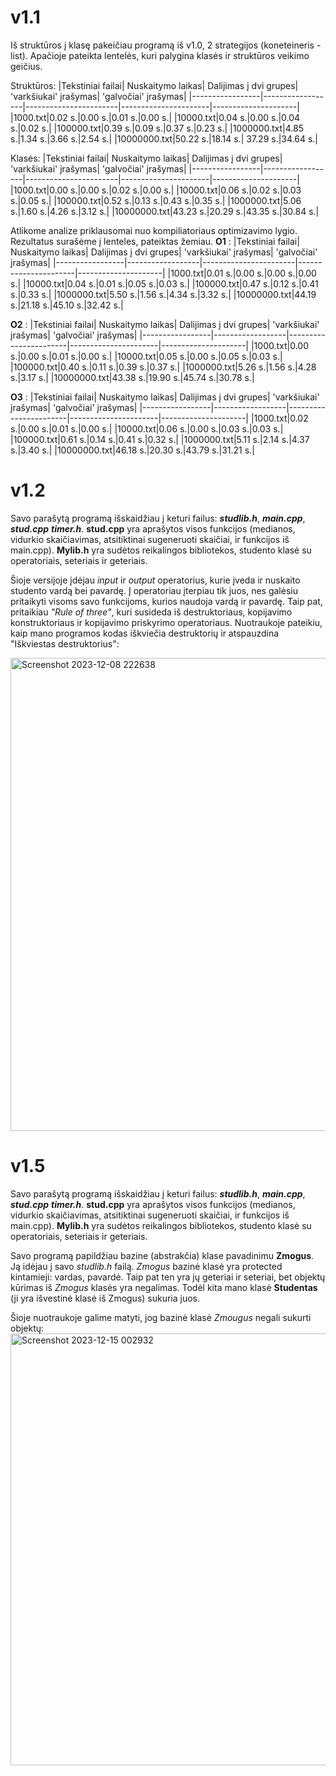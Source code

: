 # v1.1
Iš struktūros į klasę pakeičiau programą iš v1.0, 2 strategijos  (koneteineris - list). Apačioje pateikta lentelės, kuri palygina klasės ir struktūros veikimo geičius.

Struktūros:
|Tekstiniai failai| Nuskaitymo laikas| Dalijimas į dvi grupes| 'varkšiukai' įrašymas| 'galvočiai' įrašymas|
|-----------------|------------------|-----------------------|----------------------|---------------------|
|1000.txt|0.02 s.|0.00 s.|0.01 s.|0.00 s.|
|10000.txt|0.04 s.|0.00 s.|0.04 s.|0.02 s.|
|100000.txt|0.39 s.|0.09 s.|0.37 s.|0.23 s.|
|1000000.txt|4.85 s.|1.34 s.|3.66 s.|2.54 s.|
|10000000.txt|50.22 s.|18.14 s.| 37.29 s.|34.64 s.|  

Klasės:
|Tekstiniai failai| Nuskaitymo laikas| Dalijimas į dvi grupes| 'varkšiukai' įrašymas| 'galvočiai' įrašymas|
|-----------------|------------------|-----------------------|----------------------|---------------------|
|1000.txt|0.00 s.|0.00 s.|0.02 s.|0.00 s.|
|10000.txt|0.06 s.|0.02 s.|0.03 s.|0.05 s.|
|100000.txt|0.52 s.|0.13 s.|0.43 s.|0.35 s.|
|1000000.txt|5.06 s.|1.60 s.|4.26 s.|3.12 s.|
|10000000.txt|43.23 s.|20.29 s.|43.35 s.|30.84 s.|  

Atlikome analize priklausomai nuo kompiliatoriaus optimizavimo lygio. Rezultatus surašėme į lenteles, pateiktas žemiau.
**O1** :
|Tekstiniai failai| Nuskaitymo laikas| Dalijimas į dvi grupes| 'varkšiukai' įrašymas| 'galvočiai' įrašymas|
|-----------------|------------------|-----------------------|----------------------|---------------------|
|1000.txt|0.01 s.|0.00 s.|0.00 s.|0.00 s.|
|10000.txt|0.04 s.|0.01 s.|0.05 s.|0.03 s.|
|100000.txt|0.47 s.|0.12 s.|0.41 s.|0.33 s.|
|1000000.txt|5.50 s.|1.56 s.|4.34 s.|3.32 s.|
|10000000.txt|44.19 s.|21.18 s.|45.10 s.|32.42 s.|  

**O2** :
|Tekstiniai failai| Nuskaitymo laikas| Dalijimas į dvi grupes| 'varkšiukai' įrašymas| 'galvočiai' įrašymas|
|-----------------|------------------|-----------------------|----------------------|---------------------|
|1000.txt|0.00 s.|0.00 s.|0.01 s.|0.00 s.|
|10000.txt|0.05 s.|0.00 s.|0.05 s.|0.03 s.|
|100000.txt|0.40 s.|0.11 s.|0.39 s.|0.37 s.|
|1000000.txt|5.26 s.|1.56 s.|4.28 s.|3.17 s.|
|10000000.txt|43.38 s.|19.90 s.|45.74 s.|30.78 s.| 

**O3** :
|Tekstiniai failai| Nuskaitymo laikas| Dalijimas į dvi grupes| 'varkšiukai' įrašymas| 'galvočiai' įrašymas|
|-----------------|------------------|-----------------------|----------------------|---------------------|
|1000.txt|0.02 s.|0.00 s.|0.01 s.|0.00 s.|
|10000.txt|0.06 s.|0.00 s.|0.03 s.|0.03 s.|
|100000.txt|0.61 s.|0.14 s.|0.41 s.|0.32 s.|
|1000000.txt|5.11 s.|2.14 s.|4.37 s.|3.40 s.|
|10000000.txt|46.18 s.|20.30 s.|43.79 s.|31.21 s.| 


# v1.2
Savo parašytą programą išskaidžiau į keturi failus: ***studlib.h***, ***main.cpp***, ***stud.cpp*** ***timer.h***. **stud.cpp** yra aprašytos visos funkcijos (medianos, vidurkio skaičiavimas, atsitiktinai sugeneruoti skaičiai, ir  funkcijos iš main.cpp). **Mylib.h** yra sudėtos reikalingos bibliotekos, studento klasė su operatoriais, seteriais ir geteriais.

Šioje versijoje įdėjau *input* ir *output* operatorius, kurie įveda ir nuskaito studento vardą bei pavardę. Į operatoriau įterpiau tik juos, nes galėsiu pritaikyti visoms savo funkcijoms, kurios naudoja vardą ir pavardę.
Taip pat, pritaikiau *"Rule of three"*, kuri susideda iš destruktoriaus, kopijavimo konstruktoriaus ir kopijavimo priskyrimo operatoriaus. Nuotraukoje pateikiu, kaip mano programos kodas iškviečia destruktorių ir atspauzdina "Iškviestas destruktorius":

<img width="757" alt="Screenshot 2023-12-08 222638" src="https://github.com/Aracinskaite/Objektinis2/assets/144428697/8eb0b1fb-8f5d-4e60-af48-97c7f0343f40">

# v1.5
Savo parašytą programą išskaidžiau į keturi failus: ***studlib.h***, ***main.cpp***, ***stud.cpp*** ***timer.h***. **stud.cpp** yra aprašytos visos funkcijos (medianos, vidurkio skaičiavimas, atsitiktinai sugeneruoti skaičiai, ir  funkcijos iš main.cpp). **Mylib.h** yra sudėtos reikalingos bibliotekos, studento klasė su operatoriais, seteriais ir geteriais.

Savo programą papildžiau bazine (abstrakčia) klase pavadinimu **Zmogus**. Ją idėjau į savo *studlib.h* failą. *Zmogus* bazinė klasė yra protected kintamieji: vardas, pavardė. Taip pat ten yra jų geteriai ir seteriai, bet objektų kūrimas iš *Zmogus* klasės yra negalimas. Todėl kita mano klasė **Studentas** (ji yra išvestinė klasė iš Zmogus) sukuria juos.

Šioje nuotraukoje galime matyti, jog bazinė klasė *Zmougus* negali sukurti objektų:
<img width="691" alt="Screenshot 2023-12-15 002932" src="https://github.com/Aracinskaite/Objektinis2/assets/144428697/efef99e2-851b-4340-adfe-384f21be4884">



